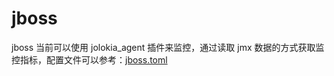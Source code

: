 # jboss

jboss 当前可以使用 jolokia_agent 插件来监控，通过读取 jmx 数据的方式获取监控指标，配置文件可以参考：[jboss.toml](../../conf/input.jolokia_agent_misc/jboss.toml)
